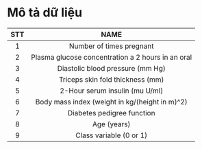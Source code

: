 
# Mô tả dữ liệu

| STT | NAME                                               |
|:---:| :-------------------------------------------------:|
|  1  | Number of times pregnant                           |
|  2  | Plasma glucose concentration a 2 hours in an oral  |
|  3  | Diastolic blood pressure (mm Hg)                   |
|  4  | Triceps skin fold thickness (mm)                   |
|  5  | 2-Hour serum insulin (mu U/ml)                     |
|  6  | Body mass index (weight in kg/(height in m)^2)     |
|  7  | Diabetes pedigree function                         |
|  8  | Age (years)                                        |
|  9  | Class variable (0 or 1)                            |




<!-- 1. Number of times pregnant
2. Plasma glucose concentration a 2 hours in an oral glucose tolerance test
3. Diastolic blood pressure (mm Hg)
4. Triceps skin fold thickness (mm)
5. 2-Hour serum insulin (mu U/ml)
6. Body mass index (weight in kg/(height in m)^2)
7. Diabetes pedigree function
8. Age (years)
9. Class variable (0 or 1) -->